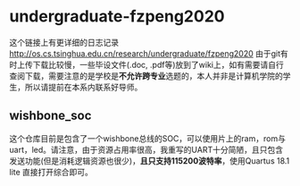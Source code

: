 # undergraduate-fzpeng2020
这个链接上有更详细的日志记录 http://os.cs.tsinghua.edu.cn/research/undergraduate/fzpeng2020
由于git有时上传下载比较慢，一些毕设文件(.doc, .pdf等)放到了wiki上，如有需要请自行查阅下载，需要注意的是学校是**不允许跨专业**选题的，本人并非是计算机学院的学生，所以请提前在本系内联系好导师。
## wishbone_soc
这个仓库目前是包含了一个wishbone总线的SOC，可以使用片上的ram，rom与uart，led。请注意，由于资源占用率很高，我重写的UART十分简陋，且只包含发送功能(但是消耗逻辑资源也很少)，**且只支持115200波特率**，使用Quartus 18.1 lite 直接打开综合即可。
